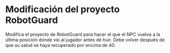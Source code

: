 # Modificación del proyecto RobotGuard

Modifica el proyecto de RobotGuard para hacer el que el NPC vuelva a la última posición donde vio al jugador antes de huir. Debe volver después de que su salud se haya recuperado por encima de 40.
